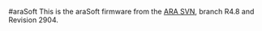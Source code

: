 #araSoft
This is the araSoft firmware from the [ARA SVN](http://svnmsn.icecube.wisc.edu/ara/Software/ATRI_DAQ/araSoft/branches/R4.8/), branch R4.8 and Revision 2904.
